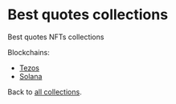 # Best quotes collections
Best quotes NFTs collections

Blockchains:
  - [Tezos](./tezos/index.md)
  - [Solana](./solana/index.md)

Back to [all collections](../index.md).
